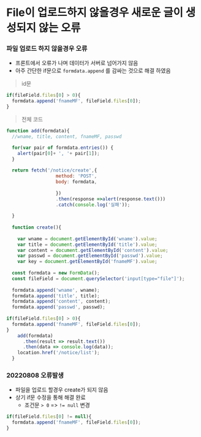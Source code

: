 # File이 업로드하지 않을경우 새로운 글이 생성되지 않는 오류

### 파일 업로드 하지 않을경우 오류

- 프론트에서 오류가 나며 데이터가 서버로 넘어가지 않음
- 아주 간단한 if문으로 `formdata.append` 를 감싸는 것으로 해결 하였음

> id문

```js
if(fileField.files[0] > 0){
  formdata.append('fnameMF', fileField.files[0]);
}
```
> 전체 코드

```js
function add(formdata){
  //wname, title, content, fnameMF, passwd

  for(var pair of formdata.entries()) {
    alert(pair[0]+ ', '+ pair[1]);
  }
  
  return fetch('/notice/create',{
                  method: 'POST',
                  body: formdata,
      
                  })
                  .then(response =>alert(response.text()))
                  .catch(console.log('실패'));
  
  }
  
  function create(){
  
    var wname = document.getElementById('wname').value;
    var title = document.getElementById('title').value;
    var content = document.getElementById('content').value;
    var passwd = document.getElementById('passwd').value;
    var key = document.getElementById('fnameMF').value;
  
  const formdata = new FormData();
  const fileField = document.querySelector('input[type="file"]');
  
  formdata.append('wname', wname);
  formdata.append('title', title);
  formdata.append('content', content);
  formdata.append('passwd', passwd);
  
if(fileField.files[0] > 0){
  formdata.append('fnameMF', fileField.files[0]);
}
    add(formdata)
      .then(result => result.text())
      .then(data => console.log(data));
    location.href('/notice/list');
  }
```

### 20220808 오류발생

- 파일을 업로드 할경우 create가 되지 않음
- 상기 if문 수정을 통해 해결 완료
  - 조건문 `> 0` => `!= null` 변경 

```js
if(fileField.files[0] != null){
  formdata.append('fnameMF', fileField.files[0]);
}
```

